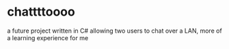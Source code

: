 # chattttoooo
a future project written in C# allowing two users to chat over a LAN, more of a learning experience for me
